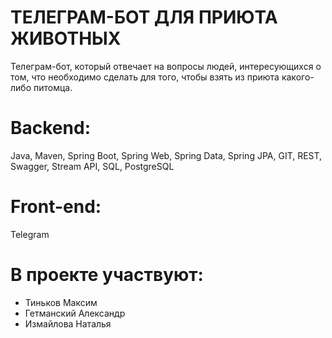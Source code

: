 # ТЕЛЕГРАМ-БОТ ДЛЯ ПРИЮТА ЖИВОТНЫХ
Телеграм-бот, который отвечает на вопросы людей, интересующихся о том, что необходимо сделать для того, чтобы взять из приюта какого-либо питомца.
# Backend:
Java, Maven, Spring Boot, Spring Web, Spring Data, Spring JPA, GIT, REST, Swagger, Stream API, SQL, PostgreSQL
# Front-end:
Telegram
# В проекте участвуют:
- Тиньков Максим
- Гетманский Александр
- Измайлова Наталья
